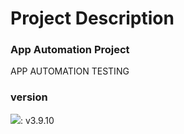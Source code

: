 # Project Description
### App Automation Project
APP AUTOMATION TESTING

### version
<img src="https://img.shields.io/badge/Python-3766AB?style=flat-square&logo=Python&logoColor=white"/></a>: v3.9.10
